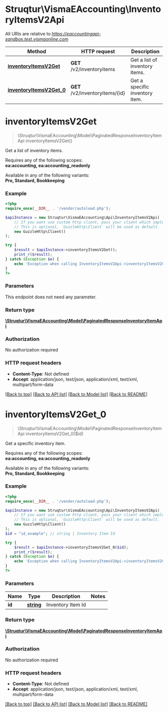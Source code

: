 # Struqtur\VismaEAccounting\InventoryItemsV2Api

All URIs are relative to *https://eaccountingapi-sandbox.test.vismaonline.com*

Method | HTTP request | Description
------------- | ------------- | -------------
[**inventoryItemsV2Get**](InventoryItemsV2Api.md#inventoryItemsV2Get) | **GET** /v2/inventoryitems | Get a list of inventory items.
[**inventoryItemsV2Get_0**](InventoryItemsV2Api.md#inventoryItemsV2Get_0) | **GET** /v2/inventoryitems/{id} | Get a specific inventory item.


# **inventoryItemsV2Get**
> \Struqtur\VismaEAccounting\Model\PaginatedResponseInventoryItemApi inventoryItemsV2Get()

Get a list of inventory items.

<p>Requires any of the following scopes: <br><b>ea:accounting, ea:accounting_readonly</b></p><p>Available in any of the following variants: <br><b>Pro, Standard, Bookkeeping</b></p>

### Example
```php
<?php
require_once(__DIR__ . '/vendor/autoload.php');

$apiInstance = new Struqtur\VismaEAccounting\Api\InventoryItemsV2Api(
    // If you want use custom http client, pass your client which implements `GuzzleHttp\ClientInterface`.
    // This is optional, `GuzzleHttp\Client` will be used as default.
    new GuzzleHttp\Client()
);

try {
    $result = $apiInstance->inventoryItemsV2Get();
    print_r($result);
} catch (Exception $e) {
    echo 'Exception when calling InventoryItemsV2Api->inventoryItemsV2Get: ', $e->getMessage(), PHP_EOL;
}
?>
```

### Parameters
This endpoint does not need any parameter.

### Return type

[**\Struqtur\VismaEAccounting\Model\PaginatedResponseInventoryItemApi**](../Model/PaginatedResponseInventoryItemApi.md)

### Authorization

No authorization required

### HTTP request headers

 - **Content-Type**: Not defined
 - **Accept**: application/json, text/json, application/xml, text/xml, multipart/form-data

[[Back to top]](#) [[Back to API list]](../../README.md#documentation-for-api-endpoints) [[Back to Model list]](../../README.md#documentation-for-models) [[Back to README]](../../README.md)

# **inventoryItemsV2Get_0**
> \Struqtur\VismaEAccounting\Model\PaginatedResponseInventoryItemApi inventoryItemsV2Get_0($id)

Get a specific inventory item.

<p>Requires any of the following scopes: <br><b>ea:accounting, ea:accounting_readonly</b></p><p>Available in any of the following variants: <br><b>Pro, Standard, Bookkeeping</b></p>

### Example
```php
<?php
require_once(__DIR__ . '/vendor/autoload.php');

$apiInstance = new Struqtur\VismaEAccounting\Api\InventoryItemsV2Api(
    // If you want use custom http client, pass your client which implements `GuzzleHttp\ClientInterface`.
    // This is optional, `GuzzleHttp\Client` will be used as default.
    new GuzzleHttp\Client()
);
$id = "id_example"; // string | Inventory Item Id

try {
    $result = $apiInstance->inventoryItemsV2Get_0($id);
    print_r($result);
} catch (Exception $e) {
    echo 'Exception when calling InventoryItemsV2Api->inventoryItemsV2Get_0: ', $e->getMessage(), PHP_EOL;
}
?>
```

### Parameters

Name | Type | Description  | Notes
------------- | ------------- | ------------- | -------------
 **id** | [**string**](../Model/.md)| Inventory Item Id |

### Return type

[**\Struqtur\VismaEAccounting\Model\PaginatedResponseInventoryItemApi**](../Model/PaginatedResponseInventoryItemApi.md)

### Authorization

No authorization required

### HTTP request headers

 - **Content-Type**: Not defined
 - **Accept**: application/json, text/json, application/xml, text/xml, multipart/form-data

[[Back to top]](#) [[Back to API list]](../../README.md#documentation-for-api-endpoints) [[Back to Model list]](../../README.md#documentation-for-models) [[Back to README]](../../README.md)

